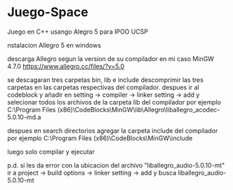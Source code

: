 # Juego-Space
Juego en C++ usango Alegro 5 para IPOO UCSP

nstalacion Allegro 5 en windows


descarga Allegro segun la version de su compilador en mi caso MinGW 4.7.0
https://www.allegro.cc/files/?v=5.0


se descagaran tres carpetas bin, lib e include
descomprimir las tres carpetas en las carpetas respectivas del compilador.
despues ir al codeblock y añadir en setting -> compiler -> linker setting -> add y selecionar todos los archivos 
de la carpeta lib del compilador por ejemplo
C:\Program Files (x86)\CodeBlocks\MinGW\lib\Allegro\liballegro_acodec-5.0.10-md.a

despues en search directorios agregar la carpeta include del compilador por ejemplo
C:\Program Files (x86)\CodeBlocks\MinGW\include


luego solo compilar y ejecutar



p.d. si les da error con la ubicacion del archivo "liballegro_audio-5.0.10-mt"
ir a project -> build options -> linker setting -> add y busca liballegro_audio-5.0.10-mt
